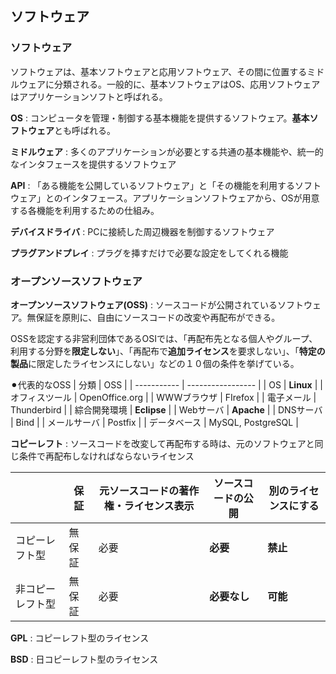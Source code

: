## ソフトウェア
### ソフトウェア
ソフトウェアは、基本ソフトウェアと応用ソフトウェア、その間に位置するミドルウェアに分類される。一般的に、基本ソフトウェアはOS、応用ソフトウェアはアプリケーションソフトと呼ばれる。

**OS** : コンピュータを管理・制御する基本機能を提供するソフトウェア。**基本ソフトウェア**とも呼ばれる。

**ミドルウェア** : 多くのアプリケーションが必要とする共通の基本機能や、統一的なインタフェースを提供するソフトウェア

**API** : 「ある機能を公開しているソフトウェア」と「その機能を利用するソフトウェア」とのインタフェース。アプリケーションソフトウェアから、OSが用意する各機能を利用するための仕組み。

**デバイスドライバ** : PCに接続した周辺機器を制御するソフトウェア

**プラグアンドプレイ** : プラグを挿すだけで必要な設定をしてくれる機能

### オープンソースソフトウェア
**オープンソースソフトウェア(OSS)** : ソースコードが公開されているソフトウェア。無保証を原則に、自由にソースコードの改変や再配布ができる。

OSSを認定する非営利団体であるOSIでは、「再配布先となる個人やグループ、利用する分野を**限定しない**」、「再配布で**追加ライセンス**を要求しない」、「**特定の製品**に限定したライセンスにしない」などの１０個の条件を挙げている。

⚫︎代表的なOSS
| 分類         | OSS               |
| ----------- | ----------------- |
| OS          | **Linux**         |
| オフィスツール | OpenOffice.org    |
| WWWブラウザ   | FIrefox           |
| 電子メール    | Thunderbird       |
| 綜合開発環境  | **Eclipse**       |
| Webサーバ    | **Apache**        |
| DNSサーバ    | Bind              |
| メールサーバ  | Postfix           |
| データベース  | MySQL, PostgreSQL |

**コピーレフト** : ソースコードを改変して再配布する時は、元のソフトウェアと同じ条件で再配布しなければならないライセンス

|               | 保証   | 元ソースコードの著作権・ライセンス表示 | ソースコードの公開 | 別のライセンスにする |
| ------------- | ----- | -------------------------------- | --------------- | ---------------- |
| コピーレフト型   | 無保証 | 必要                             | **必要**         | **禁止**          |
| 非コピーレフト型 | 無保証 | 必要                              | **必要なし**     | **可能**          |

**GPL** : コピーレフト型のライセンス

**BSD** : 日コピーレフト型のライセンス

